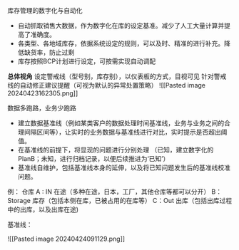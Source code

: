 库存管理的数字化与自动化

- 自动抓取销售大数据，作为数字化在库的设定基准。减少了人工大量计算并提高了准确度。
- 各类型、各地域库存，依据系统设定的规则，可以及时、精准的进行补充。降低缺货率，防止过剩 
- 库存按照BCP计划进行设定，可按需实现自动调配


**总体视角**
设定警戒线（型号别，库存别），以仪表板的方式，目视可见
针对警戒线的自动修正建议提醒（可视为默认的异常处置策略）
![[Pasted image 20240423162305.png]]



数据多跑路，业务少跑路

- 建立数据基准线（例如某类客户的数据处理时间基准线，业务与业务之间的合理间隔区间等），让实时的业务数据与基准线进行对比，实时提示是否超出阈值。
- 在基准线的前提下，将显现的问题进行分别处理
  （已知，建立数字化的PlanB；未知，进行归档记录，以便后续推进为‘已知’）
- 基准线自维护，包括基准线本身的延伸，以及将已知问题发生后的基准线校准问题。

例：
	仓库 
	 A : IN 在途（多种在途，日本，工厂，其他仓库等都可以分开）
	 B：Storage 库存（包括本侧在库，已被占用的在库等）
	 C：Out 出库（包括出库过程中的出库，以及出库在途)

基准线：

![[Pasted image 20240424091129.png]]
